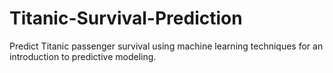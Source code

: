 # Titanic-Survival-Prediction
Predict Titanic passenger survival using machine learning techniques for an introduction to predictive modeling.
